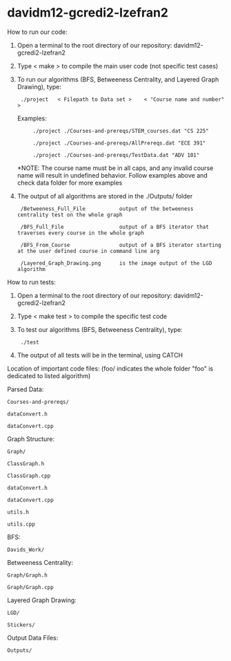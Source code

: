 # davidm12-gcredi2-lzefran2

How to run our code:

1) Open a terminal to the root directory of our repository: davidm12-gcredi2-lzefran2
2) Type < make > to compile the main user code (not specific test cases)
3) To run our algorithms (BFS, Betweeness Centrality, and Layered Graph Drawing), type:
        
        ./project   < Filepath to Data set >    < "Course name and number" >
    
    Examples: 
    
            ./project ./Courses-and-prereqs/STEM_courses.dat "CS 225"
    
            ./project ./Courses-and-prereqs/AllPrereqs.dat "ECE 391"
    
            ./project ./Courses-and-prereqs/TestData.dat "ADV 101"

    *NOTE: The course name must be in all caps, and any invalid course name will result in undefined behavior. Follow examples above and check data folder for more examples

4) The output of all algorithms are stored in the ./Outputs/ folder

        /Betweeness_Full_File           output of the betweeness centrality test on the whole graph

        /BFS_Full_File                  output of a BFS iterator that traverses every course in the whole graph

        /BFS_From_Course                output of a BFS iterator starting at the user defined course in command line arg

        /Layered_Graph_Drawing.png      is the image output of the LGD algorithm
    



How to run tests:

1) Open a terminal to the root directory of our repository: davidm12-gcredi2-lzefran2
2) Type < make test > to compile the specific test code 
3) To test our algorithms (BFS, Betweeness Centrality), type:
        
        ./test

4) The output of all tests will be in the terminal, using CATCH




Location of important code files:       (foo/  indicates the whole folder "foo" is dedicated to listed algorithm)

Parsed Data:
    
    Courses-and-prereqs/

    dataConvert.h
    
    dataConvert.cpp

Graph Structure:
    
    Graph/
    
    ClassGraph.h
    
    ClassGraph.cpp
    
    dataConvert.h
    
    dataConvert.cpp
    
    utils.h
    
    utils.cpp

BFS:

    Davids_Work/

Betweeness Centrality:

    Graph/Graph.h

    Graph/Graph.cpp

Layered Graph Drawing:

    LGD/

    Stickers/

Output Data Files:
 
    Outputs/

